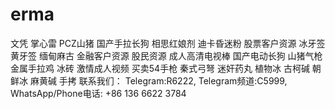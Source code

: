 # erma
文凭 掌心雷 PCZ山猪 国产手拉长狗 相思红娘剂 迪卡昏迷粉 股票客户资源 冰牙签 黄牙签 缅甸麻古 金融客户资源 股民资源 成人高清电视棒 国产电动长狗 山猪气枪 金属手拉鸡 冰砖 激情成人视频 买卖54手枪 秦式弓弩 迷奸药丸 植物冰 古柯碱 朝鲜冰 麻黄碱 手拷 联系我们： Telegram:R6222, Telegram频道:C5999, WhatsApp/Phone电话: +86 136 6622 3784
